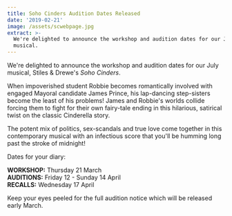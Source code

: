 ```yaml
---
title: Soho Cinders Audition Dates Released
date: '2019-02-21'
image: /assets/scwebpage.jpg
extract: >-
  We're delighted to announce the workshop and audition dates for our July
  musical.
---
```

We're delighted to announce the workshop and audition dates for our July musical, Stiles & Drewe's _Soho Cinders_.

When impoverished student Robbie becomes romantically involved with engaged Mayoral candidate James Prince, his lap-dancing step-sisters become the least of his problems! James and Robbie's worlds collide forcing them to fight for their own fairy-tale ending in this hilarious, satirical twist on the classic Cinderella story. 

The potent mix of politics, sex-scandals and true love come together in this contemporary musical with an infectious score that you'll be humming long past the stroke of midnight!

Dates for your diary:

**WORKSHOP:** Thursday 21 March\
**AUDITIONS:** Friday 12 - Sunday 14 April \
**RECALLS:** Wednesday 17 April

Keep your eyes peeled for the full audition notice which will be released early March.

